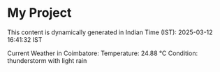# My Project

This content is dynamically generated in Indian Time (IST): 2025-03-12 16:41:32 IST


Current Weather in Coimbatore:
Temperature: 24.88 °C
Condition: thunderstorm with light rain
